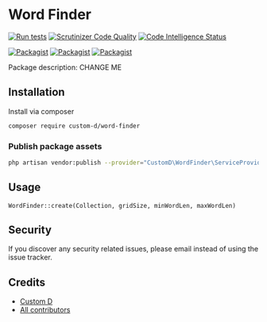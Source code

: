 # Word Finder

[![Run tests](https://github.com/customd/word-finder/actions/workflows/default.yml/badge.svg)](https://github.com/customd/word-finder/actions/workflows/default.yml)
[![Scrutinizer Code Quality](https://scrutinizer-ci.com/g/customd/word-finder/badges/quality-score.png?b=master)](https://scrutinizer-ci.com/g/customd/word-finder/?branch=master)
[![Code Intelligence Status](https://scrutinizer-ci.com/g/customd/word-finder/badges/code-intelligence.svg?b=master)](https://scrutinizer-ci.com/code-intelligence)

[![Packagist](https://img.shields.io/packagist/v/custom-d/word-finder.svg)](https://packagist.org/packages/custom-d/word-finder)
[![Packagist](https://poser.pugx.org/custom-d/word-finder/d/total.svg)](https://packagist.org/packages/custom-d/word-finder)
[![Packagist](https://img.shields.io/packagist/l/custom-d/word-finder.svg)](https://packagist.org/packages/custom-d/word-finder)

Package description: CHANGE ME

## Installation

Install via composer

```bash
composer require custom-d/word-finder
```

### Publish package assets

```bash
php artisan vendor:publish --provider="CustomD\WordFinder\ServiceProvider"
```

## Usage

`WordFinder::create(Collection, gridSize, minWordLen, maxWordLen)`

## Security

If you discover any security related issues, please email
instead of using the issue tracker.

## Credits

- [Custom D](https://github.com/custom-d/word-finder)
- [All contributors](https://github.com/custom-d/word-finder/graphs/contributors)
